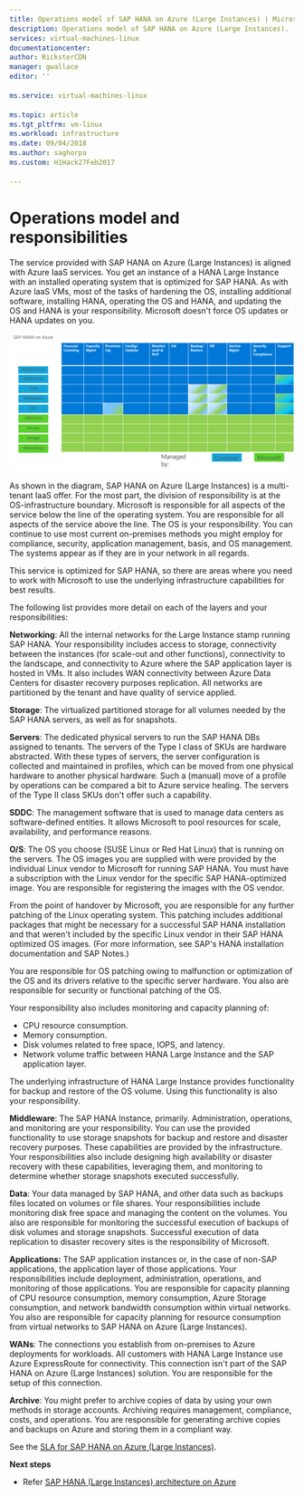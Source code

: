 ```yaml
---
title: Operations model of SAP HANA on Azure (Large Instances) | Microsoft Docs
description: Operations model of SAP HANA on Azure (Large Instances).
services: virtual-machines-linux
documentationcenter: 
author: RicksterCDN
manager: gwallace
editor: ''

ms.service: virtual-machines-linux

ms.topic: article
ms.tgt_pltfrm: vm-linux
ms.workload: infrastructure
ms.date: 09/04/2018
ms.author: saghorpa
ms.custom: H1Hack27Feb2017

---
```

# Operations model and responsibilities

The service provided with SAP HANA on Azure (Large Instances) is aligned with Azure IaaS services. You get an instance of a HANA Large Instance with an installed operating system that is optimized for SAP HANA. As with Azure IaaS VMs, most of the tasks of hardening the OS, installing additional software, installing HANA, operating the OS and HANA, and updating the OS and HANA is your responsibility. Microsoft doesn't force OS updates or HANA updates on you.

![Responsibilities of SAP HANA on Azure (Large Instances)](./media/hana-overview-architecture/image2-responsibilities.png)

As shown in the diagram, SAP HANA on Azure (Large Instances) is a multi-tenant IaaS offer. For the most part, the division of responsibility is at the OS-infrastructure boundary. Microsoft is responsible for all aspects of the service below the line of the operating system. You are responsible for all aspects of the service above the line. The OS is your responsibility. You can continue to use most current on-premises methods you might employ for compliance, security, application management, basis, and OS management. The systems appear as if they are in your network in all regards.

This service is optimized for SAP HANA, so there are areas where you need to work with Microsoft to use the underlying infrastructure capabilities for best results.

The following list provides more detail on each of the layers and your responsibilities:

**Networking**: All the internal networks for the Large Instance stamp running SAP HANA. Your responsibility includes access to storage, connectivity between the instances (for scale-out and other functions), connectivity to the landscape, and connectivity to Azure where the SAP application layer is hosted in VMs. It also includes WAN connectivity between Azure Data Centers for disaster recovery purposes replication. All networks are partitioned by the tenant and have quality of service applied.

**Storage**: The virtualized partitioned storage for all volumes needed by the SAP HANA servers, as well as for snapshots. 

**Servers**: The dedicated physical servers to run the SAP HANA DBs assigned to tenants. The servers of the Type I class of SKUs are hardware abstracted. With these types of servers, the server configuration is collected and maintained in profiles, which can be moved from one physical hardware to another physical hardware. Such a (manual) move of a profile by operations can be compared a bit to Azure service healing. The servers of the Type II class SKUs don't offer such a capability.

**SDDC**: The management software that is used to manage data centers as software-defined entities. It allows Microsoft to pool resources for scale, availability, and performance reasons.

**O/S**: The OS you choose (SUSE Linux or Red Hat Linux) that is running on the servers. The OS images you are supplied with were provided by the individual Linux vendor to Microsoft for running SAP HANA. You must have a subscription with the Linux vendor for the specific SAP HANA-optimized image. You are responsible for registering the images with the OS vendor. 

From the point of handover by Microsoft, you are responsible for any further patching of the Linux operating system. This patching includes additional packages that might be necessary for a successful SAP HANA installation and that weren't included by the specific Linux vendor in their SAP HANA optimized OS images. (For more information, see SAP's HANA installation documentation and SAP Notes.) 

You are responsible for OS patching owing to malfunction or optimization of the OS and its drivers relative to the specific server hardware. You also are responsible for security or functional patching of the OS. 

Your responsibility also includes monitoring and capacity planning of:

- CPU resource consumption.
- Memory consumption.
- Disk volumes related to free space, IOPS, and latency.
- Network volume traffic between HANA Large Instance and the SAP application layer.

The underlying infrastructure of HANA Large Instance provides functionality for backup and restore of the OS volume. Using this functionality is also your responsibility.

**Middleware**: The SAP HANA Instance, primarily. Administration, operations, and monitoring are your responsibility. You can use the provided functionality to use storage snapshots for backup and restore and disaster recovery purposes. These capabilities are provided by the infrastructure. Your responsibilities also include designing high availability or disaster recovery with these capabilities, leveraging them, and monitoring to determine whether storage snapshots executed successfully.

**Data**: Your data managed by SAP HANA, and other data such as backups files located on volumes or file shares. Your responsibilities include monitoring disk free space and managing the content on the volumes. You also are responsible for monitoring the successful execution of backups of disk volumes and storage snapshots. Successful execution of data replication to disaster recovery sites is the responsibility of Microsoft.

**Applications:** The SAP application instances or, in the case of non-SAP applications, the application layer of those applications. Your responsibilities include deployment, administration, operations, and monitoring of those applications. You are responsible for capacity planning of CPU resource consumption, memory consumption, Azure Storage consumption, and network bandwidth consumption within virtual networks. You also are responsible for capacity planning for resource consumption from virtual networks to SAP HANA on Azure (Large Instances).

**WANs**: The connections you establish from on-premises to Azure deployments for workloads. All customers with HANA Large Instance use Azure ExpressRoute for connectivity. This connection isn't part of the SAP HANA on Azure (Large Instances) solution. You are responsible for the setup of this connection.

**Archive**: You might prefer to archive copies of data by using your own methods in storage accounts. Archiving requires management, compliance, costs, and operations. You are responsible for generating archive copies and backups on Azure and storing them in a compliant way.

See the [SLA for SAP HANA on Azure (Large Instances)](https://azure.microsoft.com/support/legal/sla/sap-hana-large/).

**Next steps**
- Refer [SAP HANA (Large Instances) architecture on Azure](hana-architecture.md)
